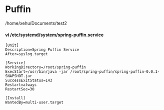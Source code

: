 # Puffin

/home/xehu/Documents/test2

#### vi /etc/systemd/system/spring-puffin.service
```
[Unit]
Description=Spring Puffin Service
After=syslog.target

[Service]
WorkingDirectory=/root/spring-puffin
ExecStart=/usr/bin/java -jar /root/spring-puffin/spring-puffin-0.0.1-SNAPSHOT.jar
SuccessExitStatus=143
Restart=always
RestartSec=30

[Install]
WantedBy=multi-user.target
```
